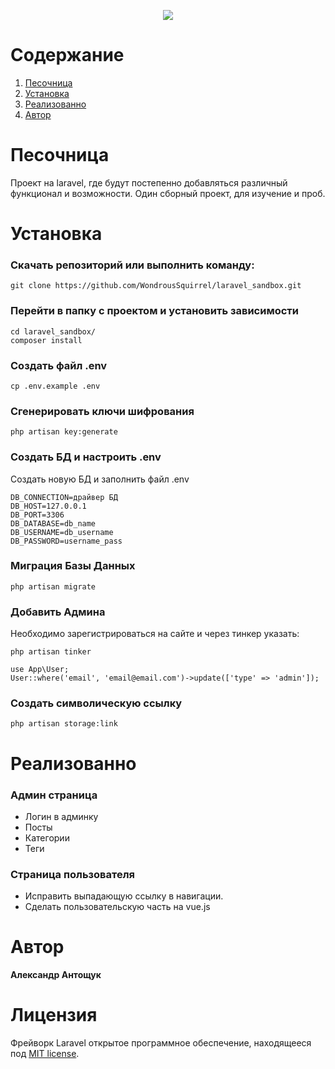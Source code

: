 <p align="center"><img src="https://laravel.com/assets/img/components/logo-laravel.svg"></p>

Содержание
=================
1.  [Песочница](#Песочница)
2.  [Установка](#Установка)
3.  [Реализованно](#Реализованно)
4.  [Автор](#Автор)


# Песочница

Проект на laravel, где будут постепенно добавляться различный функционал и возможности. Один сборный проект, для изучение и проб.

# Установка

### Скачать репозиторий или выполнить команду:

```
git clone https://github.com/WondrousSquirrel/laravel_sandbox.git
```
### Перейти в папку с проектом и установить зависимости

```
cd laravel_sandbox/
composer install
```

### Создать файл .env
```
cp .env.example .env
```

### Сгенерировать ключи шифрования

```
php artisan key:generate
```

### Создать БД и настроить .env

Создать новую БД и заполнить файл .env

```
DB_CONNECTION=драйвер БД
DB_HOST=127.0.0.1
DB_PORT=3306
DB_DATABASE=db_name
DB_USERNAME=db_username
DB_PASSWORD=username_pass
```

### Миграция Базы Данных

```
php artisan migrate
```

### Добавить Админа

Необходимо зарегистрироваться на сайте и через тинкер указать:

```
php artisan tinker

use App\User;
User::where('email', 'email@email.com')->update(['type' => 'admin']);
```
### Создать символическую ссылку

```
php artisan storage:link
```

# Реализованно

### Админ страница

* Логин в админку
* Посты
* Категории
* Теги

### Страница пользователя

* Исправить выпадающую ссылку в навигации.
* Сделать пользовательскую часть на vue.js


# Автор

**Александр Антощук**

# Лицензия

Фрейворк Laravel  открытое программное обеспечение, находящееся под [MIT license](https://opensource.org/licenses/MIT).
